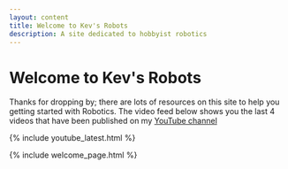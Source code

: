 ```yaml
---
layout: content
title: Welcome to Kev's Robots
description: A site dedicated to hobbyist robotics
---
```


# Welcome to Kev's Robots

Thanks for dropping by; there are lots of resources on this site to help you getting started with Robotics. 
The video feed below shows you the last 4 videos that have been published on my [YouTube channel](https://www.youtube.com/kevinmcaleer28)

{% include youtube_latest.html %}

{% include welcome_page.html %}